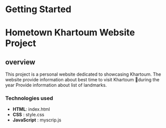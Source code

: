 # Getting Started

# Hometown Khartoum  Website Project

## overview
This project is a personal website dedicated to showcasing Khartoum.
The website provide information about best time to visit Khartoum 💜during the year
Provide information about list of landmarks.


### Technologies used 
- **HTML**:
  index.html
- **CSS** :
  style.css
 - **JavaScript** :
   myscrip.js
    



